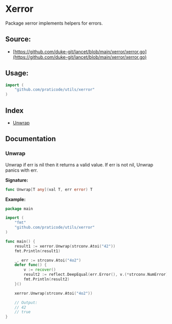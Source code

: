 # Xerror
Package xerror implements helpers for errors.

<div STYLE="page-break-after: always;"></div>

## Source:

- [https://github.com/duke-git/lancet/blob/main/xerror/xerror.go](https://github.com/duke-git/lancet/blob/main/xerror/xerror.go)

<div STYLE="page-break-after: always;"></div>

## Usage:
```go
import (
    "github.com/praticode/utils/xerror"
)
```

<div STYLE="page-break-after: always;"></div>

## Index
- [Unwrap](#Unwrap)

<div STYLE="page-break-after: always;"></div>

## Documentation



### <span id="Unwrap">Unwrap</span>
<p>Unwrap if err is nil then it returns a valid value. If err is not nil, Unwrap panics with err.</p>

<b>Signature:</b>

```go
func Unwrap[T any](val T, err error) T
```
<b>Example:</b>

```go
package main

import (
    "fmt"
    "github.com/praticode/utils/xerror"
)

func main() {
	result1 := xerror.Unwrap(strconv.Atoi("42"))
	fmt.Println(result1)

	_, err := strconv.Atoi("4o2")
	defer func() {
		v := recover()
		result2 := reflect.DeepEqual(err.Error(), v.(*strconv.NumError).Error())
		fmt.Println(result2)
	}()

	xerror.Unwrap(strconv.Atoi("4o2"))

	// Output:
	// 42
	// true
}
```
